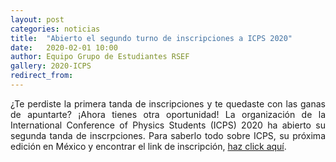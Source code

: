 ```yaml
---
layout: post
categories: noticias
title:  "Abierto el segundo turno de inscripciones a ICPS 2020"
date:   2020-02-01 10:00
author: Equipo Grupo de Estudiantes RSEF
gallery: 2020-ICPS
redirect_from:
---
```


<p style="text-align: justify">
  ¿Te perdiste la primera tanda de inscripciones y te quedaste con las ganas de apuntarte? ¡Ahora tienes otra oportunidad! La organización 
  de la International Conference of Physics Students (ICPS) 2020 ha abierto su segunda tanda de inscrpciones. Para saberlo todo sobre ICPS,
  su próxima edición en México y encontrar el link de inscripción, <a href="/eventos-internacionales/2020/08/09/ICPS2020/">haz click aquí</a>. 
</p> 


